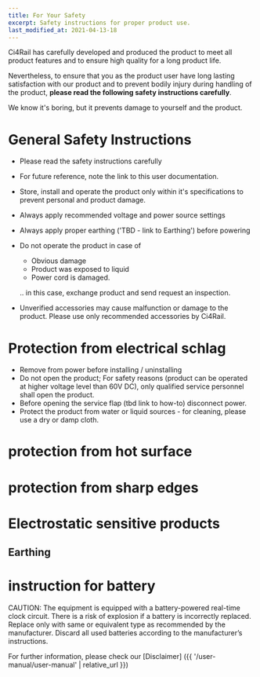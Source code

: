 ```yaml
---
title: For Your Safety
excerpt: Safety instructions for proper product use.
last_modified_at: 2021-04-13-18
---
```

Ci4Rail has carefully developed and produced the product to meet all product features and to ensure high quality for a long product life. 

Nevertheless, to ensure that you as the product user have long lasting satisfaction with our product and to prevent bodily injury during handling of the product, **please read the following safety instructions carefully**. 

We know it's boring, but it prevents damage to yourself and the product. 

# General Safety Instructions
- Please read the safety instructions carefully
- For future reference, note the link to this user documentation. 
- Store, install and operate the product only within it's specifications to prevent personal and product damage. 
- Always apply recommended voltage and power source
settings 
- Always apply proper earthing ('TBD - link to Earthing') before powering 
- Do not operate the product in case of 
    - Obvious damage
    - Product was exposed to liquid 
    - Power cord is damaged. 
    
    .. in this case, exchange product and send request an inspection. 
- Unverified accessories may cause malfunction or damage to the product. Please use only recommended accessories by Ci4Rail. 


# Protection from electrical schlag
- Remove from power before installing / uninstalling
- Do not open the product; For safety reasons (product can be operated at higher voltage level than 60V DC), only qualified service personnel shall open the product.
- Before opening the service flap (tbd link to how-to) disconnect power. 
- Protect the product from water or liquid sources - for cleaning, please use a dry or damp cloth. 




# protection from hot surface

# protection from sharp edges

# Electrostatic sensitive products
## Earthing

# instruction for battery
CAUTION: The equipment is equipped with a battery-powered real-time clock
circuit. There is a risk of explosion if a battery is incorrectly replaced. Replace
only with same or equivalent type as recommended by the manufacturer. Discard
all used batteries according to the manufacturer’s instructions.


For further information, please check our [Disclaimer] ({{ '/user-manual/user-manual' | relative_url }})


